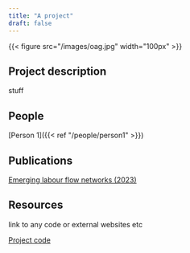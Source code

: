 ```yaml
---
title: "A project"
draft: false
---
```


{{< figure src="/images/oag.jpg" width="100px" >}}

## Project description

stuff

## People

[Person 1]({{< ref "/people/person1" >}}) 

## Publications

[Emerging labour flow networks (2023)](https://arxiv.org/abs/2301.07979)

## Resources

link to any code or external websites etc

[Project code](https://github.com/alan-turing-institute/UK-LabourFlowNetwork-Model)